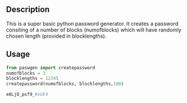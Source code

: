## Description
This is a super basic python password generator. It creates a password consiting of a number of blocks (numofblocks) which will have randomly chosen length (provided in blocklengths).

## Usage
```python
from paswgen import createpassword
numofblocks = 3
blocklengths = 12345
createpassword(numofblocks, blocklengths,100)
```
```python
e6LjO_psf9_#xUE4
```
